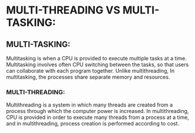 # MULTI-THREADING VS MULTI-TASKING:
## MULTI-TASKING:
Multitasking is when a CPU is provided to execute multiple tasks at a time. Multitasking involves often CPU switching between the tasks, so that users can collaborate with each program together. Unlike multithreading, In multitasking, the processes share separate memory and resources.

### MULTI-THREADING:
Multithreading is a system in which many threads are created from a process through which the computer power is increased. In multithreading, CPU is provided in order to execute many threads from a process at a time, and in multithreading, process creation is performed according to cost.
